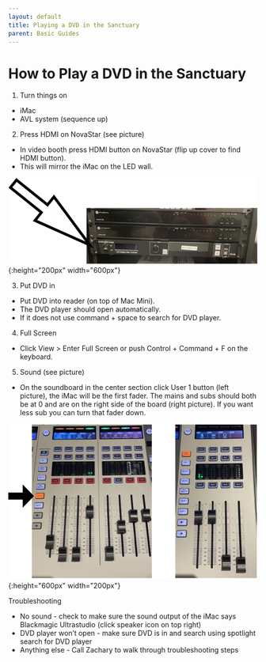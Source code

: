 ```yaml
---
layout: default
title: Playing a DVD in the Sanctuary
parent: Basic Guides
---
```


# How to Play a DVD in the Sanctuary

1. Turn things on
 - iMac
 - AVL system (sequence up)

2. Press HDMI on NovaStar (see picture)
 - In video booth press HDMI button on NovaStar (flip up cover to find HDMI button).
 - This will mirror the iMac on the LED wall.

  ![ClipGrab Screenshot](../assets/images/basic-guides/worship-center/playing-dvd-1.png){:height="200px" width="600px"}

3. Put DVD in
 - Put DVD into reader (on top of Mac Mini). 
 - The DVD player should open automatically.
 - If it does not use command + space to search for DVD player.

4. Full Screen
 - Click View > Enter Full Screen or push Control + Command + F on the keyboard.

5. Sound (see picture)
 - On the soundboard in the center section click User 1 button (left picture), the iMac will be the first fader.  The mains and subs should both be at 0 and are on the right side of the board (right picture). If you want less sub you can turn that fader down.

![ClipGrab Screenshot](../assets/images/basic-guides/worship-center/playing-dvd-2.png){:height="600px" width="200px"}

Troubleshooting
 - No sound - check to make sure the sound output of the iMac says Blackmagic Ultrastudio (click speaker icon on top right)
 - DVD player won’t open - make sure DVD is in and search using spotlight search for DVD player
 - Anything else - Call Zachary to walk through troubleshooting steps